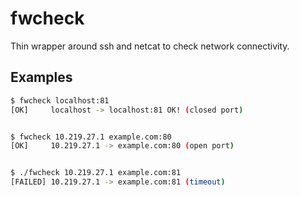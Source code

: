 # fwcheck

Thin wrapper around ssh and netcat to check network connectivity.


## Examples
```bash
$ fwcheck localhost:81
[OK]     localhost -> localhost:81 OK! (closed port)


$ fwcheck 10.219.27.1 example.com:80
[OK]     10.219.27.1 -> example.com:80 (open port)


$ ./fwcheck 10.219.27.1 example.com:81
[FAILED] 10.219.27.1 -> example.com:81 (timeout)
```
